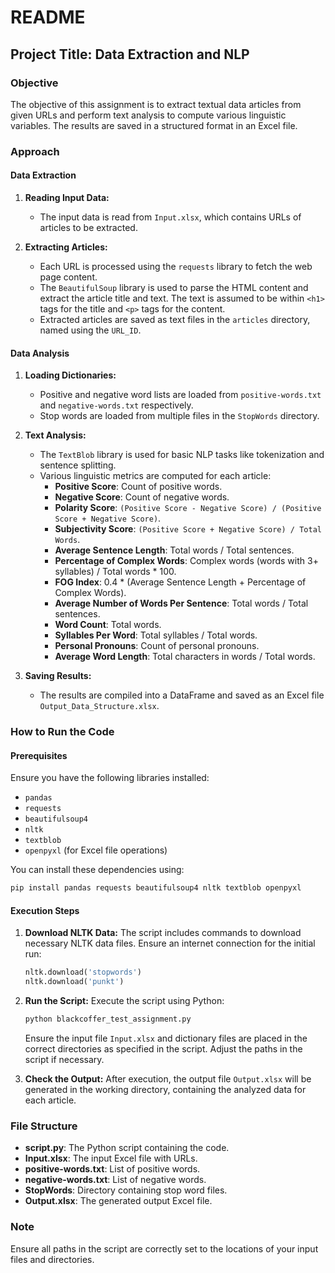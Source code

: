 # README

## Project Title: Data Extraction and NLP

### Objective
The objective of this assignment is to extract textual data articles from given URLs and perform text analysis to compute various linguistic variables. The results are saved in a structured format in an Excel file.

### Approach

#### Data Extraction
1. **Reading Input Data:**
   - The input data is read from `Input.xlsx`, which contains URLs of articles to be extracted.
   
2. **Extracting Articles:**
   - Each URL is processed using the `requests` library to fetch the web page content.
   - The `BeautifulSoup` library is used to parse the HTML content and extract the article title and text. The text is assumed to be within `<h1>` tags for the title and `<p>` tags for the content.
   - Extracted articles are saved as text files in the `articles` directory, named using the `URL_ID`.

#### Data Analysis
1. **Loading Dictionaries:**
   - Positive and negative word lists are loaded from `positive-words.txt` and `negative-words.txt` respectively.
   - Stop words are loaded from multiple files in the `StopWords` directory.

2. **Text Analysis:**
   - The `TextBlob` library is used for basic NLP tasks like tokenization and sentence splitting.
   - Various linguistic metrics are computed for each article:
     - **Positive Score**: Count of positive words.
     - **Negative Score**: Count of negative words.
     - **Polarity Score**: `(Positive Score - Negative Score) / (Positive Score + Negative Score)`.
     - **Subjectivity Score**: `(Positive Score + Negative Score) / Total Words`.
     - **Average Sentence Length**: Total words / Total sentences.
     - **Percentage of Complex Words**: Complex words (words with 3+ syllables) / Total words * 100.
     - **FOG Index**: 0.4 * (Average Sentence Length + Percentage of Complex Words).
     - **Average Number of Words Per Sentence**: Total words / Total sentences.
     - **Word Count**: Total words.
     - **Syllables Per Word**: Total syllables / Total words.
     - **Personal Pronouns**: Count of personal pronouns.
     - **Average Word Length**: Total characters in words / Total words.

3. **Saving Results:**
   - The results are compiled into a DataFrame and saved as an Excel file `Output_Data_Structure.xlsx`.

### How to Run the Code

#### Prerequisites
Ensure you have the following libraries installed:
- `pandas`
- `requests`
- `beautifulsoup4`
- `nltk`
- `textblob`
- `openpyxl` (for Excel file operations)

You can install these dependencies using:
```sh
pip install pandas requests beautifulsoup4 nltk textblob openpyxl
```

#### Execution Steps
1. **Download NLTK Data:**
   The script includes commands to download necessary NLTK data files. Ensure an internet connection for the initial run:
   ```python
   nltk.download('stopwords')
   nltk.download('punkt')
   ```

2. **Run the Script:**
   Execute the script using Python:
   ```sh
   python blackcoffer_test_assignment.py

   ```
   Ensure the input file `Input.xlsx` and dictionary files are placed in the correct directories as specified in the script. Adjust the paths in the script if necessary.

3. **Check the Output:**
   After execution, the output file `Output.xlsx` will be generated in the working directory, containing the analyzed data for each article.

### File Structure
- **script.py**: The Python script containing the code.
- **Input.xlsx**: The input Excel file with URLs.
- **positive-words.txt**: List of positive words.
- **negative-words.txt**: List of negative words.
- **StopWords**: Directory containing stop word files.
- **Output.xlsx**: The generated output Excel file.

### Note
Ensure all paths in the script are correctly set to the locations of your input files and directories.
